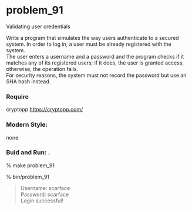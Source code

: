problem_91
===============

Validating user credentials  

Write a program that simulates the way users authenticate to a secured system. In order to log in, a user must be already registered with the system.   
The user enters a username and a password and the program checks if it matches any of its registered users; if it does, the user is granted access, otherwise, the operation fails.   
For security reasons, the system must not record the password but use an SHA hash instead.

### Require
cryptopp
 https://cryptopp.com/ 

### Modern Style:  
none


### Buid and Run: .  
% make  problem_91

% bin/problem_91
> Username: scarface  
> Password: scarface  
> Login successful!  


